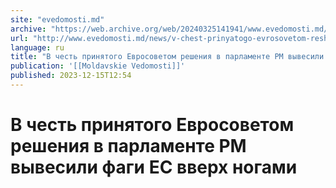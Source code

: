 ```yaml
---
site: "evedomosti.md"
archive: "https://web.archive.org/web/20240325141941/www.evedomosti.md/news/v-chest-prinyatogo-evrosovetom-resheniya-v-parlamente-rm-vyv"
url: "http://www.evedomosti.md/news/v-chest-prinyatogo-evrosovetom-resheniya-v-parlamente-rm-vyv"
language: ru
title: "В честь принятого Евросоветом решения в парламенте РМ вывесили фаги ЕС вверх ногами"
publication: '[[Moldavskie Vedomosti]]'
published: 2023-12-15T12:54
---
```


# В честь принятого Евросоветом решения в парламенте РМ вывесили фаги ЕС вверх ногами

